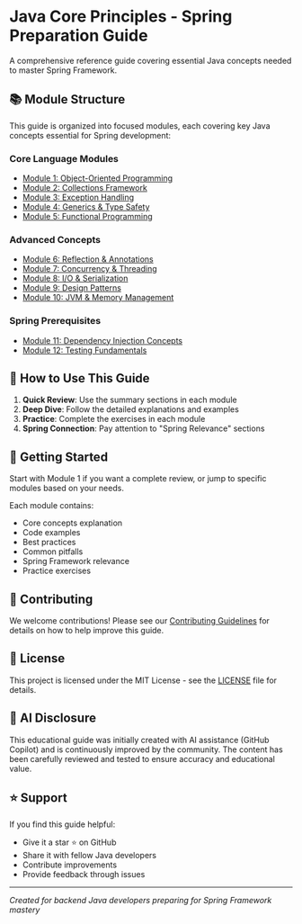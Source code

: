 # Java Core Principles - Spring Preparation Guide

A comprehensive reference guide covering essential Java concepts needed to master Spring Framework.

## 📚 Module Structure

This guide is organized into focused modules, each covering key Java concepts essential for Spring development:

### Core Language Modules
- [Module 1: Object-Oriented Programming](./module01-oop/README.md)
- [Module 2: Collections Framework](./module02-collections/README.md)
- [Module 3: Exception Handling](./module03-exceptions/README.md)
- [Module 4: Generics & Type Safety](./module04-generics/README.md)
- [Module 5: Functional Programming](./module05-functional/README.md)

### Advanced Concepts
- [Module 6: Reflection & Annotations](./module06-reflection/README.md)
- [Module 7: Concurrency & Threading](./module07-concurrency/README.md)
- [Module 8: I/O & Serialization](./module08-io/README.md)
- [Module 9: Design Patterns](./module09-patterns/README.md)
- [Module 10: JVM & Memory Management](./module10-jvm/README.md)

### Spring Prerequisites
- [Module 11: Dependency Injection Concepts](./module11-di/README.md)
- [Module 12: Testing Fundamentals](./module12-testing/README.md)

## 🎯 How to Use This Guide

1. **Quick Review**: Use the summary sections in each module
2. **Deep Dive**: Follow the detailed explanations and examples
3. **Practice**: Complete the exercises in each module
4. **Spring Connection**: Pay attention to "Spring Relevance" sections

## 🚀 Getting Started

Start with Module 1 if you want a complete review, or jump to specific modules based on your needs.

Each module contains:
- Core concepts explanation
- Code examples
- Best practices
- Common pitfalls
- Spring Framework relevance
- Practice exercises

## 🤝 Contributing

We welcome contributions! Please see our [Contributing Guidelines](./CONTRIBUTING.md) for details on how to help improve this guide.

## 📄 License

This project is licensed under the MIT License - see the [LICENSE](./LICENSE) file for details.

## 🤖 AI Disclosure

This educational guide was initially created with AI assistance (GitHub Copilot) and is continuously improved by the community. The content has been carefully reviewed and tested to ensure accuracy and educational value.

## ⭐ Support

If you find this guide helpful:
- Give it a star ⭐ on GitHub
- Share it with fellow Java developers
- Contribute improvements
- Provide feedback through issues

---
*Created for backend Java developers preparing for Spring Framework mastery*

